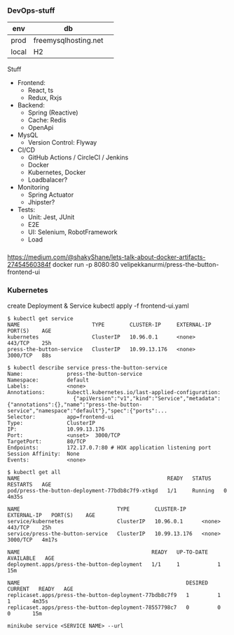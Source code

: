 ### DevOps-stuff


| env   | db                   |  |
| ----- | -------------------- | ------ |
| prod  | freemysqlhosting.net |  |
| local | H2                   |  |

Stuff
- Frontend:
    - React, ts
    - Redux, Rxjs
- Backend:
    - Spring (Reactive)
    - Cache: Redis
    - OpenApi
- MysQL
    - Version Control: Flyway
- CI/CD
    - GitHub Actions / CircleCI / Jenkins
    - Docker
    - Kubernetes, Docker
    - Loadbalacer?
- Monitoring
    - Spring Actuator
    - Jhipster?
- Tests:
    - Unit: Jest, JUnit
    - E2E
    - UI: Selenium, RobotFramework
    - Load

###

https://medium.com/@shakyShane/lets-talk-about-docker-artifacts-27454560384f
docker run -p 8080:80 velipekkanurmi/press-the-button-frontend-ui

### Kubernetes

create Deployment & Service
kubectl apply -f frontend-ui.yaml




```
$ kubectl get service
NAME                       TYPE        CLUSTER-IP     EXTERNAL-IP   PORT(S)    AGE
kubernetes                 ClusterIP   10.96.0.1      <none>        443/TCP    25h
press-the-button-service   ClusterIP   10.99.13.176   <none>        3000/TCP   88s
```

```
$ kubectl describe service press-the-button-service
Name:              press-the-button-service
Namespace:         default
Labels:            <none>
Annotations:       kubectl.kubernetes.io/last-applied-configuration:
                     {"apiVersion":"v1","kind":"Service","metadata":{"annotations":{},"name":"press-the-button-service","namespace":"default"},"spec":{"ports":...
Selector:          app=frontend-ui
Type:              ClusterIP
IP:                10.99.13.176
Port:              <unset>  3000/TCP
TargetPort:        80/TCP
Endpoints:         172.17.0.7:80 # HOX application listening port
Session Affinity:  None
Events:            <none>
```

```
$ kubectl get all
NAME                                               READY   STATUS    RESTARTS   AGE
pod/press-the-button-deployment-77bdb8c7f9-xtkgd   1/1     Running   0          4m35s

NAME                               TYPE        CLUSTER-IP     EXTERNAL-IP   PORT(S)    AGE
service/kubernetes                 ClusterIP   10.96.0.1      <none>        443/TCP    25h
service/press-the-button-service   ClusterIP   10.99.13.176   <none>        3000/TCP   4m17s

NAME                                          READY   UP-TO-DATE   AVAILABLE   AGE
deployment.apps/press-the-button-deployment   1/1     1            1           15m

NAME                                                     DESIRED   CURRENT   READY   AGE
replicaset.apps/press-the-button-deployment-77bdb8c7f9   1         1         1       4m35s
replicaset.apps/press-the-button-deployment-78557798c7   0         0         0       15m
```


```
minikube service <SERVICE NAME> --url
```